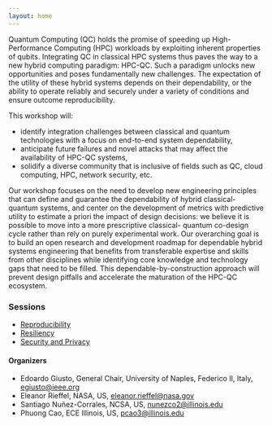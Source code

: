 ```yaml
---
layout: home
---
```

Quantum Computing (QC) holds the promise of speeding up High-Performance Computing (HPC) workloads by exploiting inherent properties of qubits. Integrating QC in classical HPC systems thus paves the way to a new hybrid computing paradigm: HPC-QC. Such a paradigm unlocks new opportunities and poses fundamentally new challenges. The expectation of the utility of these hybrid systems depends on their dependability, or the ability to operate reliably and securely under a variety of conditions and ensure outcome reproducibility.

This workshop will:
- identify integration challenges between classical and quantum technologies with a focus on end-to-end system dependability,
- anticipate future failures and novel attacks that may affect the availability of HPC-QC systems,
- solidify a diverse community that is inclusive of fields such as QC, cloud computing, HPC, network security, etc.

Our workshop focuses on the need to develop new engineering principles that can define and guarantee the dependability of hybrid classical-quantum systems, and center on the development of metrics with predictive utility to estimate a priori the impact of design decisions: we believe it is possible to move into a more prescriptive classical- quantum co-design cycle rather than rely on purely experimental work. Our overarching goal is to build an open research and development roadmap for dependable hybrid systems engineering that benefits from transferable expertise and skills from other disciplines while identifying core knowledge and technology gaps that need to be filled. This dependable-by-construction approach will prevent design pitfalls and accelerate the maturation of the HPC-QC ecosystem.

### Sessions
- [Reproducibility](/talks/talk1)
- [Resiliency](/talks/talk2)
- [Security and Privacy](/talks/talk3)


#### Organizers
- Edoardo Giusto, General Chair, University of Naples, Federico II, Italy, [egiusto@ieee.org](mailto:egiusto@ieee.org)
- Eleanor Rieffel, NASA, US, [eleanor.rieffel@nasa.gov](mailto:eleanor.rieffel@nasa.gov)
- Santiago Nuñez-Corrales, NCSA, US, [nunezco2@illinois.edu](mailto:nunezco2@illinois.edu)
- Phuong Cao, ECE Illinois, US, [pcao3@illinois.edu](mailto:pcao3@illinois.edu)
